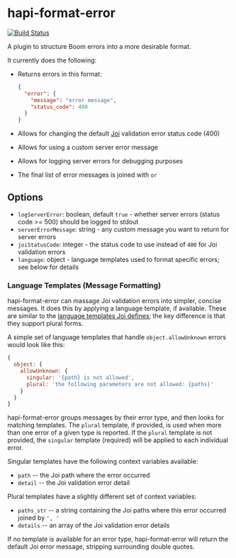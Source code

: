 # hapi-format-error

[![Build Status](https://travis-ci.org/lob/hapi-format-error.svg?branch=master)](https://travis-ci.org/lob/hapi-format-error)

A plugin to structure Boom errors into a more desirable format.

It currently does the following:

* Returns errors in this format:

    ```json
    {
      "error": {
        "message": "error message",
        "status_code": 400
      }
    }
    ```

* Allows for changing the default [Joi](https://github.com/hapijs/joi) validation error status code (400)
* Allows for using a custom server error message
* Allows for logging server errors for debugging purposes
* The final list of error messages is joined with ` or `

## Options

* `logServerError`: boolean, default `true` - whether server errors (status code >= 500) should be logged to stdout
* `serverErrorMessage`: string - any custom message you want to return for server errors
* `joiStatusCode`: integer - the status code to use instead of `400` for Joi validation errors
* `language`: object - language templates used to format specific errors; see below for details

### Language Templates (Message Formatting)

hapi-format-error can massage Joi validation errors into simpler, concise messages. It does this by applying a language template, if available. These are similar to the [language templates Joi defines](https://github.com/hapijs/joi/blob/v13.2.0/lib/language.js); the key difference is that they support plural forms.

A simple set of language templates that handle `object.allowUnknown` errors would look like this:

```javascript
{
  object: {
    allowUnknown: {
      singular: '{path} is not allowed',
      plural: 'the following parameters are not allowed: {paths}'
    }
  }
}
```

hapi-format-error groups messages by their error type, and then looks for matching templates. The `plural` template, if provided, is used when more than one error of a given type is reported. If the `plural` template is not provided, the `singular` template (required) will be applied to each individual error.

Singular templates have the following context variables available:

* `path` -- the Joi path where the error occurred
* `detail` -- the Joi validation error detail

Plural templates have a slightly different set of context variables:

* `paths_str` -- a string containing the Joi paths where this error occurred joined by `', '`
* `details` -- an array of the Joi validation error details

If no template is available for an error type, hapi-format-error will return the default Joi error message, stripping surrounding double quotes.
